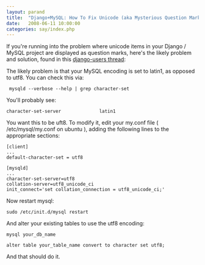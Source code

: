 ```yaml
---
layout: parand
title:  "Django+MySQL: How To Fix Unicode (aka Mysterious Question Marks)"
date:   2008-06-11 10:00:00
categories: say/index.php
---
```

If you're running into the problem where unicode items in your Django / MySQL project are displayed as question marks, here's the likely problem and solution, found in this [django-users thread](/web/20101222043056/http://groups.google.com/group/django-users/browse_thread/thread/a9b53db451aa4590/0b99a2f071cc4404#0b99a2f071cc4404):

The likely problem is that your MySQL encoding is set to latin1, as opposed to utf8. You can check this via:
    
    
     mysqld --verbose --help | grep character-set
    

You'll probably see:
    
    
    character-set-server              latin1
    

You want this to be uft8. To modify it, edit your my.conf file \( /etc/mysql/my.conf on ubuntu \), adding the following lines to the appropriate sections:
    
    
    [client]
    ...
    default-character-set = utf8
    
    [mysqld]
    ...
    character-set-server=utf8
    collation-server=utf8_unicode_ci
    init_connect='set collation_connection = utf8_unicode_ci;'
    

Now restart mysql:
    
    
    sudo /etc/init.d/mysql restart
    

And alter your existing tables to use the utf8 encoding:
    
    
    mysql your_db_name
    
    alter table your_table_name convert to character set utf8;
    

And that should do it. 
